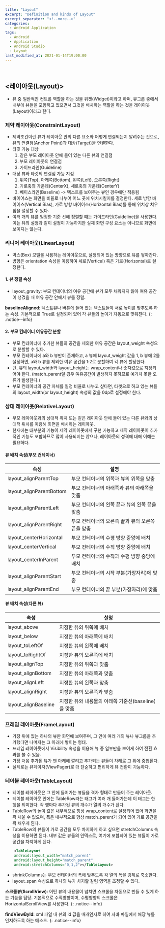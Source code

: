 ```yaml
---
title: "Layout"
excerpt: "Definition and kinds of Layout"
excerpt_separator: "<!--more-->"
categories:
  - Android Application
tags:
  - Android
  - Application
  - Android Studio
  - Layout
last_modified_at: 2021-01-14T19:00:00
---
```

<!--more-->

<br>

## <레이아웃(Layout)>

  * 뷰 중 일반적인 컨트롤 역할을 하는 것을 위젯(Widget)이라고 하며, 뷰그룹 중에서 내부에 뷰들을 포함하고 있으면서 그것을 배치하는 역할을 하는 것을 레이아웃(Layout)이라고 한다.

### 제약 레이아웃(ConstraintLayout)

  * 제약조건이란 뷰가 레이아웃 안의 다른 요소와 어떻게 연결되는지 알려주는 것으로, 뷰의 연결점(Anchor Point)과 대상(Target)을 연결한다.
  * 타깃 가능 대상
    1. 같은 부모 레이아웃 안에 들어 있는 다른 뷰의 연결점
    2. 부모 레이아웃의 연결점
    3. 가이드라인(Guideline)
  * 대상 뷰와 타깃의 연결점 가능 지점
    1. 위쪽(Top), 아래쪽(Bottom), 왼쪽(Left), 오른쪽(Right)
    2. 가로축의 가운데(CenterX), 세로축의 가운데(CenterY)
    3. 베이스라인(Baseline) -> 텍스트를 보여주는 뷰인 경우에만 적용됨
  * 바이어스는 화면을 비율로 나누어 어느 곳에 위치시킬지를 결정한다. 세로 방향 바이어스(Vertical Bias), 가로 방향 바이어스(Horizontal Bias)를 통해 위치상 치우침을 설정할 수 있다.
  * 여러 개의 뷰를 일정한 기준 선에 정렬할 때는 가이드라인(Guideline)을 사용한다. 이는 뷰의 설정과 같이 설정이 가능하지만 실제 화면 구성 요소는 아니므로 화면에 보이지는 않는다.

### 리니어 레이아웃(LinearLayout)

  * 박스(Box) 모델을 사용하는 레이아웃으로, 설정되어 있는 방향으로 뷰를 쌓아간다.
  * 방향은 orientation 속성을 이용하여 세로(Vertical) 혹은 가로(Horizontal)로 설정한다.

#### 1. 뷰 정렬 속성

  * layout_gravity: 부모 컨테이너의 여유 공간에 뷰가 모두 채워지지 않아 여유 공간이 생겼을 때 여유 공간 안에서 뷰를 정렬.

**baselineAligned**: 텍스트뷰나 버튼에 들어 있는 텍스트들이 서로 높이를 맞추도록 하는 속성. 기본적으로 True로 설정되어 있어 각 뷰들의 높이가 자동으로 맞춰진다.
{: .notice--info}

#### 2. 부모 컨테이너 여유공간 분할

  * 부모 컨테이너에 추가한 뷰들의 공간을 제외한 여유 공간은 layout_weight 속성으로 분할할 수 있다.
  * 부모 컨테이너에 a와 b 뷰만이 존재하고, a 뷰에 layout_weight 값을 1, b 뷰에 2를 설정하면, a와 b 뷰를 제외한 여유 공간을 1:2로 분할하여 각 뷰에 할당한다.
  * 단, 뷰의 layout_width와 layout_height는 wrap_content나 숫자값으로 지정되어야 한다. (match_parent일 경우 여유공간이 발생하지 못하므로 예기치 못한 오류가 발생한다.)
  * 부모 컨테이너의 공간 자체를 일정 비율로 나누고 싶다면, 타겟으로 하고 있는 뷰들의 layout_width(or layout_height) 속성의 값을 0dp로 설정해야 한다.

### 상대 레이아웃(RelativeLayout)

  * 부모 레이아웃과의 상대적 위치 또는 같은 레이아웃 안에 들어 있는 다른 뷰와의 상대적 위치를 이용해 화면을 배치하는 레이아웃.
  * 현재에는 대부분의 기능이 제약 레이아웃에서 구현 가능하고 제약 레이아웃이 추가적인 기능도 포함하므로 많이 사용되지는 않으나, 레이아웃의 성격에 대해 이해는 필요하다.

#### 뷰 배치 속성(부모 컨테이너)

| 속성                      | 설명    |                                                              
|--------------------------|--------|
| layout_alignParentTop    | 부모 컨테이너의 위쪽과 뷰의 위쪽을 맞춤     |       
| layout_alignParentBottom | 부모 컨테이너의 아래쪽과 뷰의 아래쪽을 맞춤  |                            
| layout_alignParentLeft   | 부모 컨테이너의 왼쪽 끝과 뷰의 왼쪽 끝을 맞춤  |
| layout_alignParentRight  | 부모 컨테이너의 오른쪽 끝과 뷰의 오른쪽 끝을 맞춤  | 
| layout_centerHorizontal  | 부모 컨테이너의 수평 방향 중앙에 배치  | 
| layout_centerVertical    | 부모 컨테이너의 수직 방향 중앙에 배치  | 
| layout_centerInParent    | 부모 컨테이너의 수직과 수평 방향 중앙에 배치  | 
| layout_alignParentStart  | 부모 컨테이너의 시작 부분(가장자리)에 맞춤  | 
| layout_alignParentEnd    | 부모 컨테이너의 끝 부분(가장자리)에 맞춤  | 

#### 뷰 배치 속성(다른 뷰)

| 속성                      | 설명    |
|--------------------------|-----------------------|
| layout_above             | 지정한 뷰의 위쪽에 배치  |
| layout_below             | 지정한 뷰의 아래쪽에 배치  |
| layout_toLeftOf          | 지정한 뷰의 왼쪽에 배치  |
| layout_toRightOf         | 지정한 뷰의 오른쪽에 배치  |
| layout_alignTop          | 지정한 뷰의 위쪽과 맞춤  |
| layout_alignBottom       | 지정한 뷰의 아래쪽과 맞춤  |
| layout_alignLeft         | 지정한 뷰의 왼쪽과 맞춤  |
| layout_alignRight        | 지정한 뷰의 오른쪽과 맞춤  |
| layout_alignBaseline     | 지정한 뷰와 내용물의 아래쪽 기준선(baseline)을 맞춤  |

### 프레임 레이아웃(FrameLayout)

  * 가장 위에 있는 하나의 뷰만 화면에 보여주며, 그 안에 여러 개의 뷰나 뷰그룹을 추가했다면 나머지는 그 아래에 쌓이는 형태.
  * 프레임 레이아웃에서 Visibility 속성을 이용해 뷰 중 일부만을 보이게 하여 전환 효과를 볼 수 있음.
  * 가장 처음 추가된 뷰가 맨 아래에 깔리고 추가되는 뷰들이 차례로 그 위에 중첩된다.
  * 실제로는 뷰페이저(ViewPager)로 더 단순하고 편리하게 뷰 전환이 가능하다.

### 테이블 레이아웃(TableLayout)

  * 테이블 레이아웃은 그 안에 들어가는 뷰들을 격자 형태로 만들어 주는 레이아웃.
  * 테이블 레이아웃 안에는 TableRow라는 태그가 여러 개 들어가는데 이 태그는 한 행을 의미한다. 각 행마다 추가된 뷰의 개수가 열의 개수가 된다.
  * TableRow의 높이 값은 내부적으로 항상 wrap_content로 설정되어 있어 화면을 꽉 채울 수 없으며, 폭은 내부적으로 항상 match_parent가 되어 있어 가로 공간을 꽉 채우게 된다.
  * TableRow의 뷰들이 가로 공간을 모두 차지하게 하고 싶으면 stretchColumns 속성을 이용하면 된다. 내부 값은 뷰들의 인덱스로, 여기에 포함되어 있는 뷰들이 가로 공간을 차지하게 된다.
```xml
    <TableLayout
    android:layout_width="match_parent"
    android:layout_height="match_parent"
    android:stretchColumns="0,1,2"></TableLayout>
```
  * shrinkColumns는 부모 컨테이너의 폭에 맞추도록 각 열의 폭을 강제로 축소한다.
  * layout_span 속성으로 하나의 뷰가 차지할 칼럼 영역을 조정할 수 있다.

**스크롤뷰(ScrollView)**: 어떤 뷰의 내용물이 넘치면 스크롤을 자동으로 만들 수 있게 하는 기능을 담당. 기본적으로 수직방향이며, 수평방향의 스크롤은 HorizontalScrollView를 사용한다. 
{: .notice--info}

**findViewById**: xml 파일 내 뷰의 id 값을 매개인자로 하여 자바 파일에서 해당 뷰를 인지하도록 하는 메소드.
{: .notice--info}